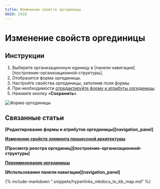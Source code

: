 ```yaml
---
title: Изменение свойств оргединицы
kbId: 2418
---
```


# Изменение свойств оргединицы

## Инструкции

1. Выберите организационную единицу в [панели навигации][построение-организационной-структуры].
2. Отобразится форма оргединицы.
3. Настройте свойства оргединицы, заполнив поля формы.
4. При необходимости [отредактируйте форму и атрибуты оргединицы](https://kb.comindware.ru/article.php?id=2422).
5. Нажмите кнопку «**Сохранить**».

_![Форма оргединицы](https://kb.comindware.ru/assets/configuring_organizational_unit_properties.png)_

## Связанные статьи

**[Редактирование формы и атрибутов оргединицы][navigation_panel]**

**[Изменение свойств элемента процессной архитектуры](https://kb.comindware.ru/article.php?id=2438)**

**[Просмотр реестра оргединиц][построение-организационной-структуры]**

**[Переименование оргединицы](https://kb.comindware.ru/article.php?id=2421)**

**[Использование панели навигации][navigation_panel]**

{% include-markdown ".snippets/hyperlinks_mkdocs_to_kb_map.md" %}
